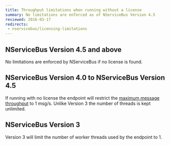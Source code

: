 ```yaml
---
title: Throughput limitations when running without a license
summary: No limitations are enforced as of NServiceBus Version 4.5
reviewed: 2016-03-17
redirects:
 - nservicebus/licensing-limitations
---
```



## NServiceBus Version 4.5 and above

No limitations are enforced by NServiceBus if no license is found.


## NServiceBus Version 4.0 to NServiceBus Version 4.5

If running with no license the endpoint will restrict the [maximum message throughput](/nservicebus/operations/tuning.md) to 1 msg/s. Unlike Version 3 the number of threads is kept unlimited.


## NServiceBus Version 3

Version 3 will limit the number of worker threads used by the endpoint to 1.